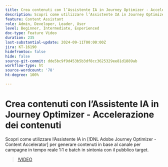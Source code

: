 ```yaml
---
title: Crea contenuti con l’Assistente IA in Journey Optimizer - Accelerazione dei contenuti
description: Scopri come utilizzare l’Assistente IA in Journey Optimizer - Accelerazione dei contenuti per generare contenuti in base al canale per campagne in tempo reale 1:1 e batch in sintonia con il pubblico target.
feature: Content Assistant
role: Admin, Developer, Leader, User
level: Beginner, Intermediate, Experienced
doc-type: Feature Video
duration: 235
last-substantial-update: 2024-09-11T00:00:00Z
jira: KT-16190
hidefromtoc: false
hide: false
source-git-commit: dde5bc9f9d453b5b3df8cc3625329ee81d1889ab
workflow-type: ht
source-wordcount: '78'
ht-degree: 100%

---
```



# Crea contenuti con l’Assistente IA in Journey Optimizer - Accelerazione dei contenuti

Scopri come utilizzare l’Assistente IA in [!DNL Adobe Journey Optimizer - Content Accelerator] per generare contenuti in base al canale per campagne in tempo reale 1:1 e batch in sintonia con il pubblico target.

>[!VIDEO](https://video.tv.adobe.com/v/3433552/?learn=on)

